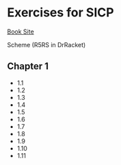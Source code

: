 # Exercises for SICP
[Book Site](https://mitpress.mit.edu/sicp/)

Scheme (R5RS in DrRacket)

## Chapter 1
-  1.1
-  1.2
-  1.3
-  1.4
-  1.5
-  1.6
-  1.7
-  1.8
-  1.9
-  1.10
-  1.11
